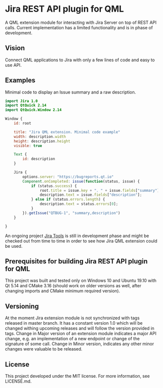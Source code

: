 # Jira REST API plugin for QML
A QML extension module for interacting with Jira Server on top of REST API calls.
Current implementation has a limited functionality and is in phase of development.


## Vision
Connect QML applications to Jira with only a few lines of code and easy to use API.


## Examples
Minimal code to display an Issue summary and a raw description.
```QML
import Jira 1.0
import QtQuick 2.14
import QtQuick.Window 2.14

Window {
    id: root

    title: "Jira QML extension. Minimal code example"
    width: description.width
    height: description.height
    visible: true

    Text {
        id: description
    }

    Jira {
        options.server: "https://bugreports.qt.io"
        Component.onCompleted: issue(function(status, issue) {
            if (status.success) {
                root.title = issue.key + ". " + issue.fields["summary"];
                description.text = issue.fields["description"];
            } else if (status.errors.length) {
                description.text = status.errors[0];
            }
        }).getIssue("QTBUG-1", "summary,description")
    }

}

```

An ongoing project [Jira Tools](https://github.com/EugeneKuznetsov/JiraTools) is still
in development phase and might be checked out from time to time in order to see how
Jira QML extension could be used.


## Prerequisites for building Jira REST API plugin for QML
This project was built and tested only on Windows 10 and Ubuntu 19.10
with Qt 5.14 and CMake 3.16 (should work on older versions as well,
after changing imports and CMake minimum required version).


## Versioning
At the moment Jira extension module is not synchronized with tags released in master
branch. It has a constant version 1.0 which will be changed withing upcoming
releases and will follow the version provided in tags.
Change in Major version of an extension module indicates a major API change, e.g.
an implementation of a new endpoint or change of the signature of some call.
Change in Minor version, indicates any other minor changes were valuable to be
released.


## License
This project developed under the MIT license.
For more information, see LICENSE.md.
